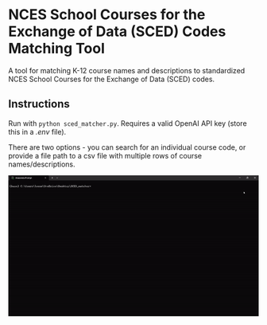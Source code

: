 # NCES School Courses for the Exchange of Data (SCED) Codes Matching Tool
A tool for matching K-12 course names and descriptions to standardized NCES School Courses for the Exchange of Data (SCED) codes.

## Instructions
Run with ```python sced_matcher.py```. Requires a valid OpenAI API key (store this in a *.env* file).

There are two options - you can search for an individual course code, or provide a file path to a csv file with multiple rows of course names/descriptions.

![til](./misc/demo_gif.gif)
